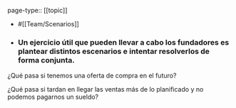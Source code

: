 page-type:: [[topic]]

- #[[Team/Scenarios]]

- ### Un ejercicio útil que pueden llevar a cabo los fundadores es plantear distintos escenarios e intentar resolverlos de forma conjunta.

¿Qué pasa si tenemos una oferta de compra en el futuro?

¿Qué pasa si tardan en llegar las ventas más de lo planificado y no podemos pagarnos un sueldo?



